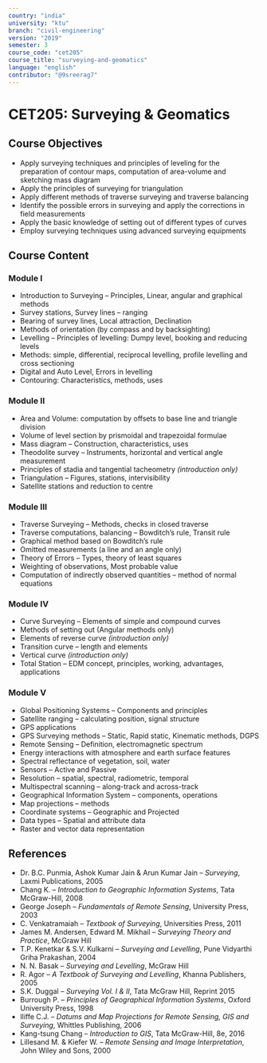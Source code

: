 ```yaml
---
country: "india"
university: "ktu"
branch: "civil-engineering"
version: "2019"
semester: 3
course_code: "cet205"
course_title: "surveying-and-geomatics"
language: "english"
contributor: "@9sreerag7"
---
```


# CET205: Surveying & Geomatics

## Course Objectives

* Apply surveying techniques and principles of leveling for the preparation of contour maps, computation of area-volume and sketching mass diagram  
* Apply the principles of surveying for triangulation  
* Apply different methods of traverse surveying and traverse balancing  
* Identify the possible errors in surveying and apply the corrections in field measurements  
* Apply the basic knowledge of setting out of different types of curves  
* Employ surveying techniques using advanced surveying equipments  

## Course Content

### Module I

* Introduction to Surveying – Principles, Linear, angular and graphical methods  
* Survey stations, Survey lines – ranging  
* Bearing of survey lines, Local attraction, Declination  
* Methods of orientation (by compass and by backsighting)  
* Levelling – Principles of levelling: Dumpy level, booking and reducing levels  
* Methods: simple, differential, reciprocal levelling, profile levelling and cross sectioning  
* Digital and Auto Level, Errors in levelling  
* Contouring: Characteristics, methods, uses  

### Module II

* Area and Volume: computation by offsets to base line and triangle division  
* Volume of level section by prismoidal and trapezoidal formulae  
* Mass diagram – Construction, characteristics, uses  
* Theodolite survey – Instruments, horizontal and vertical angle measurement  
* Principles of stadia and tangential tacheometry *(introduction only)*  
* Triangulation – Figures, stations, intervisibility  
* Satellite stations and reduction to centre  

### Module III

* Traverse Surveying – Methods, checks in closed traverse  
* Traverse computations, balancing – Bowditch’s rule, Transit rule  
* Graphical method based on Bowditch’s rule  
* Omitted measurements (a line and an angle only)  
* Theory of Errors – Types, theory of least squares  
* Weighting of observations, Most probable value  
* Computation of indirectly observed quantities – method of normal equations  

### Module IV

* Curve Surveying – Elements of simple and compound curves  
* Methods of setting out (Angular methods only)  
* Elements of reverse curve *(introduction only)*  
* Transition curve – length and elements  
* Vertical curve *(introduction only)*  
* Total Station – EDM concept, principles, working, advantages, applications  

### Module V

* Global Positioning Systems – Components and principles  
* Satellite ranging – calculating position, signal structure  
* GPS applications  
* GPS Surveying methods – Static, Rapid static, Kinematic methods, DGPS  
* Remote Sensing – Definition, electromagnetic spectrum  
* Energy interactions with atmosphere and earth surface features  
* Spectral reflectance of vegetation, soil, water  
* Sensors – Active and Passive  
* Resolution – spatial, spectral, radiometric, temporal  
* Multispectral scanning – along-track and across-track  
* Geographical Information System – components, operations  
* Map projections – methods  
* Coordinate systems – Geographic and Projected  
* Data types – Spatial and attribute data  
* Raster and vector data representation  

## References

* Dr. B.C. Punmia, Ashok Kumar Jain & Arun Kumar Jain – *Surveying*, Laxmi Publications, 2005  
* Chang K. – *Introduction to Geographic Information Systems*, Tata McGraw-Hill, 2008  
* George Joseph – *Fundamentals of Remote Sensing*, University Press, 2003  
* C. Venkatramaiah – *Textbook of Surveying*, Universities Press, 2011  
* James M. Andersen, Edward M. Mikhail – *Surveying Theory and Practice*, McGraw Hill  
* T.P. Kenetkar & S.V. Kulkarni – *Surveying and Levelling*, Pune Vidyarthi Griha Prakashan, 2004  
* N. N. Basak – *Surveying and Levelling*, McGraw Hill  
* R. Agor – *A Textbook of Surveying and Levelling*, Khanna Publishers, 2005  
* S.K. Duggal – *Surveying Vol. I & II*, Tata McGraw Hill, Reprint 2015  
* Burrough P. – *Principles of Geographical Information Systems*, Oxford University Press, 1998  
* Iliffe C.J. – *Datums and Map Projections for Remote Sensing, GIS and Surveying*, Whittles Publishing, 2006  
* Kang-tsung Chang – *Introduction to GIS*, Tata McGraw-Hill, 8e, 2016  
* Lillesand M. & Kiefer W. – *Remote Sensing and Image Interpretation*, John Wiley and Sons, 2000  
